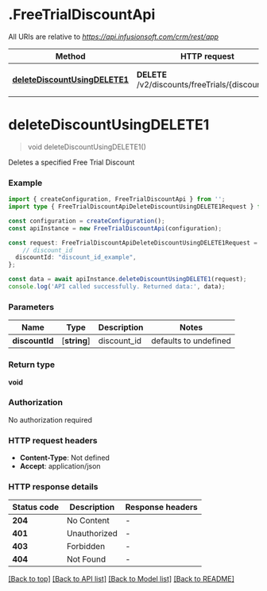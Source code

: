 # .FreeTrialDiscountApi

All URIs are relative to *https://api.infusionsoft.com/crm/rest/app*

Method | HTTP request | Description
------------- | ------------- | -------------
[**deleteDiscountUsingDELETE1**](FreeTrialDiscountApi.md#deleteDiscountUsingDELETE1) | **DELETE** /v2/discounts/freeTrials/{discount_id} | Delete a Free Trial Discount


# **deleteDiscountUsingDELETE1**
> void deleteDiscountUsingDELETE1()

Deletes a specified Free Trial Discount

### Example


```typescript
import { createConfiguration, FreeTrialDiscountApi } from '';
import type { FreeTrialDiscountApiDeleteDiscountUsingDELETE1Request } from '';

const configuration = createConfiguration();
const apiInstance = new FreeTrialDiscountApi(configuration);

const request: FreeTrialDiscountApiDeleteDiscountUsingDELETE1Request = {
    // discount_id
  discountId: "discount_id_example",
};

const data = await apiInstance.deleteDiscountUsingDELETE1(request);
console.log('API called successfully. Returned data:', data);
```


### Parameters

Name | Type | Description  | Notes
------------- | ------------- | ------------- | -------------
 **discountId** | [**string**] | discount_id | defaults to undefined


### Return type

**void**

### Authorization

No authorization required

### HTTP request headers

 - **Content-Type**: Not defined
 - **Accept**: application/json


### HTTP response details
| Status code | Description | Response headers |
|-------------|-------------|------------------|
**204** | No Content |  -  |
**401** | Unauthorized |  -  |
**403** | Forbidden |  -  |
**404** | Not Found |  -  |

[[Back to top]](#) [[Back to API list]](README.md#documentation-for-api-endpoints) [[Back to Model list]](README.md#documentation-for-models) [[Back to README]](README.md)


